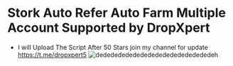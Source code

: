 # Stork Auto Refer Auto Farm Multiple Account Supported by DropXpert
* I will Upload The Script After 50 Stars join my channel for update https://t.me/dropxpert5 
![dedededededededededededededededeh](https://github.com/user-attachments/assets/4975e925-cca9-46ff-bbc9-8b09f2d50a53)
